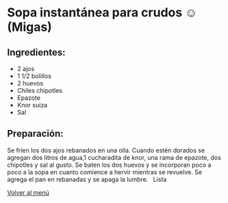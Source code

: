 # Sopa instantánea para crudos ☺ (Migas)

## Ingredientes:
- 2 ajos 
- 1 1/2 bolillos
- 2 huevos
- Chiles chipotles 
- Epazote
- Knor suiza 
- Sal

## Preparación:
Se fríen los dos ajos  rebanados en una olla. Cuando estén dorados se agregan dos litros de agua,1 cucharadita de knor, una rama de epazote, dos chipotles y sal al gusto.  Se baten los dos huevos y se incorporan poco a poco a la sopa en cuanto comience a hervir mientras se revuelve. Se agrega el pan en rebanadas y se apaga la lumbre.  
Lista 

[Volver al menú](/README.md)